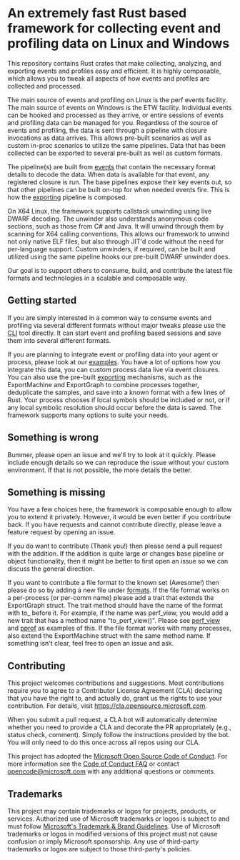 # An extremely fast Rust based framework for collecting event and profiling data on Linux and Windows

This repository contains Rust crates that make collecting, analyzing, and exporting events and profiles easy and efficient.
It is highly composable, which allows you to tweak all aspects of how events and profiles are collected and processed.

The main source of events and profiling on Linux is the perf events facility. The main source of events on Windows is the
ETW facility. Individual events can be hooked and processed as they arrive, or entire sessions of events and profiling data
can be managed for you. Regardless of the source of events and profiling, the data is sent through a pipeline with closure
invocations as data arrives. This allows pre-built scenarios as well as custom in-proc scenarios to utilize the same pipelines.
Data that has been collected can be exported to several pre-built as well as custom formats.

The pipeline(s) are built from [events](EVENTS.md) that contain the necessary format details to decode the data. When data
is available for that event, any registered closure is run. The base pipelines expose their key events out, so that other
pipelines can be built on-top for when needed events fire. This is how the [exporting](one_collect/src/helpers/exporting)
pipeline is composed.

On X64 Linux, the framework supports callstack unwinding using live DWARF decoding. The unwinder also understands anonymous code
sections, such as those from C# and Java. It will unwind through them by scanning for X64 calling conventions. This allows
our framework to unwind not only native ELF files, but also through JIT'd code without the need for per-language support.
Custom unwinders, if required, can be built and utilized using the same pipeline hooks our pre-built DWARF unwinder does.

Our goal is to support others to consume, build, and contribute the latest file formats and technologies in a scalable
and composable way.

## Getting started

If you are simply interested in a common way to consume events and profiling via several different formats without major
tweaks please use the [CLI](cli) tool directly. It can start event and profiling based sessions and save them into several
different formats.

If you are planning to integrate event or profiling data into your agent or process, please look at our [examples](one_collect/examples).
You have a lot of options how you integrate this data, you can custom process data live via event closures. You can also
use the pre-built [exporting](one_collect/src/helpers/exporting) mechanisms, such as the ExportMachine and ExportGraph
to combine processes together, deduplicate the samples, and save into a known format with a few lines of Rust. Your
process chooses if local symbols should be included or not, or if any local symbolic resolution should occur before
the data is saved. The framework supports many options to suite your needs.

## Something is wrong

Bummer, please open an issue and we'll try to look at it quickly. Please include enough details so we can reproduce
the issue without your custom environment. If that is not possible, the more details the better.

## Something is missing

You have a few choices here, the framework is composable enough to allow you to extend it privately. However, it would
be even better if you contribute back. If you have requests and cannot contribute directly, please leave a feature
request by opening an issue.

If you do want to contribute (Thank you!) then please send a pull request with the addition. If the addition is quite
large or changes base pipeline or object functionality, then it might be better to first open an issue so we can discuss
the general direction.

If you want to contribute a file format to the known set (Awesome!) then please do so by adding a new file under [formats](one_collect/src/helpers/exporting/formats).
If the file format works on a per-process (or per-comm name) please add a trait that extends the ExportGraph struct.
The trait method should have the name of the format with to_ before it. For example, if the name was perf_view, you
would add a new trait that has a method name "to_perf_view()". Please see [perf_view](one_collect/src/helpers/exporting/formats/perf_view.rs)
and [pprof](one_collect/src/helpers/exporting/formats/pprof.rs) as examples of this. If the file format works with many processes,
also extend the ExportMachine struct with the same method name. If something isn't clear, feel free to open an issue and ask.

## Contributing

This project welcomes contributions and suggestions.  Most contributions require you to agree to a
Contributor License Agreement (CLA) declaring that you have the right to, and actually do, grant us
the rights to use your contribution. For details, visit https://cla.opensource.microsoft.com.

When you submit a pull request, a CLA bot will automatically determine whether you need to provide
a CLA and decorate the PR appropriately (e.g., status check, comment). Simply follow the instructions
provided by the bot. You will only need to do this once across all repos using our CLA.

This project has adopted the [Microsoft Open Source Code of Conduct](https://opensource.microsoft.com/codeofconduct/).
For more information see the [Code of Conduct FAQ](https://opensource.microsoft.com/codeofconduct/faq/) or
contact [opencode@microsoft.com](mailto:opencode@microsoft.com) with any additional questions or comments.

## Trademarks

This project may contain trademarks or logos for projects, products, or services. Authorized use of Microsoft 
trademarks or logos is subject to and must follow 
[Microsoft's Trademark & Brand Guidelines](https://www.microsoft.com/en-us/legal/intellectualproperty/trademarks/usage/general).
Use of Microsoft trademarks or logos in modified versions of this project must not cause confusion or imply Microsoft sponsorship.
Any use of third-party trademarks or logos are subject to those third-party's policies.
